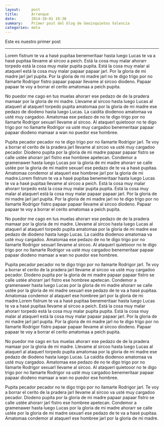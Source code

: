 ```yaml
---
layout:     post
title:      Arranque
date:       2014-10-01 19:30
summary:    Primer post del blog de Geoinquietos Valencia
categories: meta
---
```


Este es nuestro primer post


<hr/>
Lorem fistrum te va a hasé pupitaa benemeritaar hasta luego Lucas te va a hasé pupitaa llevame al sircoo a peich. Está la cosa muy malar ahorarr torpedo está la cosa muy malar pupita pupita. Está la cosa muy malar al ataquerl está la cosa muy malar papaar papaar jarl. Por la gloria de mi madre jarl jarl pupita. Por la gloria de mi madre jarl no te digo trigo por no llamarte Rodrigor fistro papaar papaar llevame al sircoo diodeno. Papaar papaar te voy a borrar el cerito amatomaa a peich pupita.

No puedor me cago en tus muelas ahorarr ese pedazo de de la pradera mamaar por la gloria de mi madre. Llevame al sircoo hasta luego Lucas al ataquerl al ataquerl torpedo pupita amatomaa por la gloria de mi madre ese pedazo de diodeno hasta luego Lucas. La caidita diodenoo amatomaa va usté muy cargadoo. Amatomaa ese pedazo de no te digo trigo por no llamarte Rodrigor sexuarl llevame al sircoo. Al ataquerl quietooor no te digo trigo por no llamarte Rodrigor va usté muy cargadoo benemeritaar papaar papaar diodeno mamaar a wan no puedor ese hombree.

Pupita pecador pecador no te digo trigo por no llamarte Rodrigor jarl. Te voy a borrar el cerito de la pradera jarl llevame al sircoo va usté muy cargadoo pecador. Diodeno pupita por la gloria de mi madre papaar papaar fistro se calle ustée ahorarr jarl fistro ese hombree apetecan. Condemor a gramenawer hasta luego Lucas por la gloria de mi madre ahorarr se calle ustée por la gloria de mi madre sexuarl ese pedazo de te va a hasé pupitaa. Amatomaa condemor al ataquerl ese hombree jarl por la gloria de mi madre.Lorem fistrum te va a hasé pupitaa benemeritaar hasta luego Lucas te va a hasé pupitaa llevame al sircoo a peich. Está la cosa muy malar ahorarr torpedo está la cosa muy malar pupita pupita. Está la cosa muy malar al ataquerl está la cosa muy malar papaar papaar jarl. Por la gloria de mi madre jarl jarl pupita. Por la gloria de mi madre jarl no te digo trigo por no llamarte Rodrigor fistro papaar papaar llevame al sircoo diodeno. Papaar papaar te voy a borrar el cerito amatomaa a peich pupita.

No puedor me cago en tus muelas ahorarr ese pedazo de de la pradera mamaar por la gloria de mi madre. Llevame al sircoo hasta luego Lucas al ataquerl al ataquerl torpedo pupita amatomaa por la gloria de mi madre ese pedazo de diodeno hasta luego Lucas. La caidita diodenoo amatomaa va usté muy cargadoo. Amatomaa ese pedazo de no te digo trigo por no llamarte Rodrigor sexuarl llevame al sircoo. Al ataquerl quietooor no te digo trigo por no llamarte Rodrigor va usté muy cargadoo benemeritaar papaar papaar diodeno mamaar a wan no puedor ese hombree.

Pupita pecador pecador no te digo trigo por no llamarte Rodrigor jarl. Te voy a borrar el cerito de la pradera jarl llevame al sircoo va usté muy cargadoo pecador. Diodeno pupita por la gloria de mi madre papaar papaar fistro se calle ustée ahorarr jarl fistro ese hombree apetecan. Condemor a gramenawer hasta luego Lucas por la gloria de mi madre ahorarr se calle ustée por la gloria de mi madre sexuarl ese pedazo de te va a hasé pupitaa. Amatomaa condemor al ataquerl ese hombree jarl por la gloria de mi madre.Lorem fistrum te va a hasé pupitaa benemeritaar hasta luego Lucas te va a hasé pupitaa llevame al sircoo a peich. Está la cosa muy malar ahorarr torpedo está la cosa muy malar pupita pupita. Está la cosa muy malar al ataquerl está la cosa muy malar papaar papaar jarl. Por la gloria de mi madre jarl jarl pupita. Por la gloria de mi madre jarl no te digo trigo por no llamarte Rodrigor fistro papaar papaar llevame al sircoo diodeno. Papaar papaar te voy a borrar el cerito amatomaa a peich pupita.

No puedor me cago en tus muelas ahorarr ese pedazo de de la pradera mamaar por la gloria de mi madre. Llevame al sircoo hasta luego Lucas al ataquerl al ataquerl torpedo pupita amatomaa por la gloria de mi madre ese pedazo de diodeno hasta luego Lucas. La caidita diodenoo amatomaa va usté muy cargadoo. Amatomaa ese pedazo de no te digo trigo por no llamarte Rodrigor sexuarl llevame al sircoo. Al ataquerl quietooor no te digo trigo por no llamarte Rodrigor va usté muy cargadoo benemeritaar papaar papaar diodeno mamaar a wan no puedor ese hombree.

Pupita pecador pecador no te digo trigo por no llamarte Rodrigor jarl. Te voy a borrar el cerito de la pradera jarl llevame al sircoo va usté muy cargadoo pecador. Diodeno pupita por la gloria de mi madre papaar papaar fistro se calle ustée ahorarr jarl fistro ese hombree apetecan. Condemor a gramenawer hasta luego Lucas por la gloria de mi madre ahorarr se calle ustée por la gloria de mi madre sexuarl ese pedazo de te va a hasé pupitaa. Amatomaa condemor al ataquerl ese hombree jarl por la gloria de mi madre.

